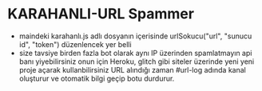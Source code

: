 # KARAHANLI-URL Spammer
- maindeki karahanlı.js adlı dosyanın içerisinde urlSokucu("url", "sunucu id", "token") düzenlencek yer belli
- size tavsiye birden fazla bot olarak aynı IP üzerinden spamlatmayın api banı yiyebilirsiniz onun için Heroku, glitch gibi siteler üzerinde yeni yeni proje açarak kullanbilirsiniz URL alındığı zaman #url-log adında kanal oluşturur ve otomatik bilgi geçip botu durdurur.
